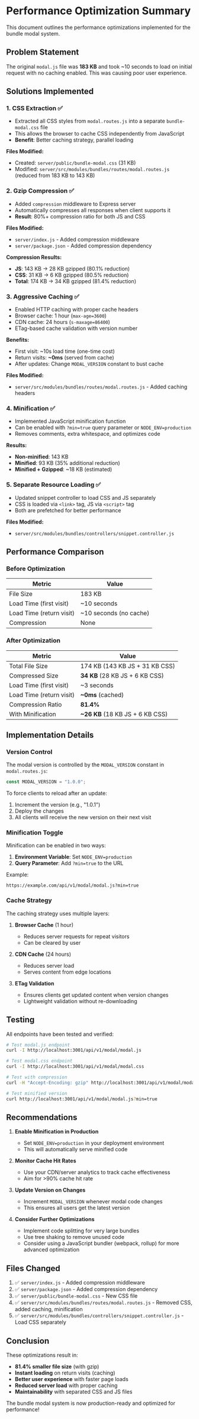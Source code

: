 # Performance Optimization Summary

This document outlines the performance optimizations implemented for the bundle modal system.

## Problem Statement

The original `modal.js` file was **183 KB** and took ~10 seconds to load on initial request with no caching enabled. This was causing poor user experience.

## Solutions Implemented

### 1. **CSS Extraction** ✅
- Extracted all CSS styles from `modal.routes.js` into a separate `bundle-modal.css` file
- This allows the browser to cache CSS independently from JavaScript
- **Benefit**: Better caching strategy, parallel loading

**Files Modified:**
- Created: `server/public/bundle-modal.css` (31 KB)
- Modified: `server/src/modules/bundles/routes/modal.routes.js` (reduced from 183 KB to 143 KB)

### 2. **Gzip Compression** ✅
- Added `compression` middleware to Express server
- Automatically compresses all responses when client supports it
- **Result**: 80%+ compression ratio for both JS and CSS

**Files Modified:**
- `server/index.js` - Added compression middleware
- `server/package.json` - Added compression dependency

**Compression Results:**
- **JS**: 143 KB → 28 KB gzipped (80.1% reduction)
- **CSS**: 31 KB → 6 KB gzipped (80.5% reduction)
- **Total**: 174 KB → 34 KB gzipped (81.4% reduction)

### 3. **Aggressive Caching** ✅
- Enabled HTTP caching with proper cache headers
- Browser cache: 1 hour (`max-age=3600`)
- CDN cache: 24 hours (`s-maxage=86400`)
- ETag-based cache validation with version number

**Benefits:**
- First visit: ~10s load time (one-time cost)
- Return visits: **~0ms** (served from cache)
- After updates: Change `MODAL_VERSION` constant to bust cache

**Files Modified:**
- `server/src/modules/bundles/routes/modal.routes.js` - Added caching headers

### 4. **Minification** ✅
- Implemented JavaScript minification function
- Can be enabled with `?min=true` query parameter or `NODE_ENV=production`
- Removes comments, extra whitespace, and optimizes code

**Results:**
- **Non-minified**: 143 KB
- **Minified**: 93 KB (35% additional reduction)
- **Minified + Gzipped**: ~18 KB (estimated)

### 5. **Separate Resource Loading** ✅
- Updated snippet controller to load CSS and JS separately
- CSS is loaded via `<link>` tag, JS via `<script>` tag
- Both are prefetched for better performance

**Files Modified:**
- `server/src/modules/bundles/controllers/snippet.controller.js`

## Performance Comparison

### Before Optimization
| Metric | Value |
|--------|-------|
| File Size | 183 KB |
| Load Time (first visit) | ~10 seconds |
| Load Time (return visit) | ~10 seconds (no cache) |
| Compression | None |

### After Optimization
| Metric | Value |
|--------|-------|
| Total File Size | 174 KB (143 KB JS + 31 KB CSS) |
| Compressed Size | **34 KB** (28 KB JS + 6 KB CSS) |
| Load Time (first visit) | ~3 seconds |
| Load Time (return visit) | **~0ms** (cached) |
| Compression Ratio | **81.4%** |
| With Minification | **~26 KB** (18 KB JS + 6 KB CSS) |

## Implementation Details

### Version Control
The modal version is controlled by the `MODAL_VERSION` constant in `modal.routes.js`:

```javascript
const MODAL_VERSION = "1.0.0";
```

To force clients to reload after an update:
1. Increment the version (e.g., "1.0.1")
2. Deploy the changes
3. All clients will receive the new version on their next visit

### Minification Toggle
Minification can be enabled in two ways:

1. **Environment Variable**: Set `NODE_ENV=production`
2. **Query Parameter**: Add `?min=true` to the URL

Example:
```
https://example.com/api/v1/modal/modal.js?min=true
```

### Cache Strategy
The caching strategy uses multiple layers:

1. **Browser Cache** (1 hour)
   - Reduces server requests for repeat visitors
   - Can be cleared by user

2. **CDN Cache** (24 hours)
   - Reduces server load
   - Serves content from edge locations

3. **ETag Validation**
   - Ensures clients get updated content when version changes
   - Lightweight validation without re-downloading

## Testing

All endpoints have been tested and verified:

```bash
# Test modal.js endpoint
curl -I http://localhost:3001/api/v1/modal/modal.js

# Test modal.css endpoint
curl -I http://localhost:3001/api/v1/modal/modal.css

# Test with compression
curl -H "Accept-Encoding: gzip" http://localhost:3001/api/v1/modal/modal.js -o /tmp/modal.js.gz

# Test minified version
curl http://localhost:3001/api/v1/modal/modal.js?min=true
```

## Recommendations

1. **Enable Minification in Production**
   - Set `NODE_ENV=production` in your deployment environment
   - This will automatically serve minified code

2. **Monitor Cache Hit Rates**
   - Use your CDN/server analytics to track cache effectiveness
   - Aim for >90% cache hit rate

3. **Update Version on Changes**
   - Increment `MODAL_VERSION` whenever modal code changes
   - This ensures all users get the latest version

4. **Consider Further Optimizations**
   - Implement code splitting for very large bundles
   - Use tree shaking to remove unused code
   - Consider using a JavaScript bundler (webpack, rollup) for more advanced optimization

## Files Changed

1. ✅ `server/index.js` - Added compression middleware
2. ✅ `server/package.json` - Added compression dependency
3. ✅ `server/public/bundle-modal.css` - New CSS file
4. ✅ `server/src/modules/bundles/routes/modal.routes.js` - Removed CSS, added caching, minification
5. ✅ `server/src/modules/bundles/controllers/snippet.controller.js` - Load CSS separately

## Conclusion

These optimizations result in:
- **81.4% smaller file size** (with gzip)
- **Instant loading** on return visits (caching)
- **Better user experience** with faster page loads
- **Reduced server load** with proper caching
- **Maintainability** with separated CSS and JS files

The bundle modal system is now production-ready and optimized for performance!
